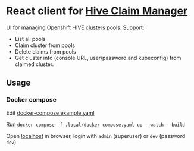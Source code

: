 # React client for <a href="https://github.com/RedHatQE/hive-claim-manager" target="_blank">Hive Claim Manager</a>

UI for managing Openshift HIVE clusters pools.
Support:

- List all pools
- Claim cluster from pools
- Delete claims from pools
- Get cluster info (console URL, user/password and kubeconfig) from claimed cluster.

## Usage

### Docker compose

Edit [docker-compose.example.yaml](docker-compose.example.yaml)

Run `docker compose -f .local/docker-compose.yaml up --watch --build`

Open <a href="http://localhost" target="_blank">localhost</a> in browser, login with `admin` (superuser) or `dev` (password `dev`)
